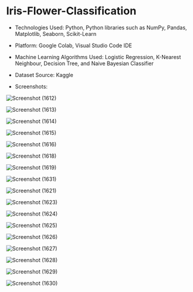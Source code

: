 <h1>Iris-Flower-Classification</h1>

* Technologies Used: Python, Python libraries such as NumPy, Pandas, Matplotlib, Seaborn, Scikit-Learn

* Platform: Google Colab, Visual Studio Code IDE

* Machine Learning Algorithms Used: Logistic Regression, K-Nearest Neighbour, Decision Tree, and Naive Bayesian Classifier

* Dataset Source: Kaggle

* Screenshots:


![Screenshot (1612)](https://github.com/DebajyotiTalukder2001/Bharat_Intern-MLRepo/assets/136104351/f4e3443e-f348-4c8c-a5f0-4cf8b47777f9)

![Screenshot (1613)](https://github.com/DebajyotiTalukder2001/Bharat_Intern-MLRepo/assets/136104351/aa4a2c63-de70-44d8-8d39-38dad9cbee5e)


![Screenshot (1614)](https://github.com/DebajyotiTalukder2001/Bharat_Intern-MLRepo/assets/136104351/66e995e3-d235-435e-8f86-0477a3d79482)


![Screenshot (1615)](https://github.com/DebajyotiTalukder2001/Bharat_Intern-MLRepo/assets/136104351/737f7d27-a42c-437a-8454-51c42b163e63)



![Screenshot (1616)](https://github.com/DebajyotiTalukder2001/Bharat_Intern-MLRepo/assets/136104351/0b4fb581-5885-46f1-8c40-b04bafae8ea7)






![Screenshot (1618)](https://github.com/DebajyotiTalukder2001/Bharat_Intern-MLRepo/assets/136104351/cf48dd6d-8bcf-4c7c-831c-784053125615)




![Screenshot (1619)](https://github.com/DebajyotiTalukder2001/Bharat_Intern-MLRepo/assets/136104351/cb858b80-72bb-4cba-a0b9-e9c27af86576)



![Screenshot (1631)](https://github.com/DebajyotiTalukder2001/Bharat_Intern-MLRepo/assets/136104351/0ef98200-070f-44a1-b5c6-fe93607a88b8)



![Screenshot (1621)](https://github.com/DebajyotiTalukder2001/Bharat_Intern-MLRepo/assets/136104351/834610b8-ad9a-4367-806f-9158d525e7fa)





![Screenshot (1623)](https://github.com/DebajyotiTalukder2001/Bharat_Intern-MLRepo/assets/136104351/3c6fa74f-1dd1-4c7e-ab2e-f82bcd952438)





![Screenshot (1624)](https://github.com/DebajyotiTalukder2001/Bharat_Intern-MLRepo/assets/136104351/44a764e0-fbd1-45f7-9118-0d883e322fb8)




![Screenshot (1625)](https://github.com/DebajyotiTalukder2001/Bharat_Intern-MLRepo/assets/136104351/ad51b023-2c72-40fa-9da2-9816a0019f67)




![Screenshot (1626)](https://github.com/DebajyotiTalukder2001/Bharat_Intern-MLRepo/assets/136104351/15a1d144-bb03-439e-85a5-549a52b87990)




![Screenshot (1627)](https://github.com/DebajyotiTalukder2001/Bharat_Intern-MLRepo/assets/136104351/888483b7-9344-453d-9e87-589593816411)



![Screenshot (1628)](https://github.com/DebajyotiTalukder2001/Bharat_Intern-MLRepo/assets/136104351/e718d36b-7b57-4820-9178-9faaa282b84f)




![Screenshot (1629)](https://github.com/DebajyotiTalukder2001/Bharat_Intern-MLRepo/assets/136104351/ac89bee1-f119-469c-82fc-f35d0136c21d)



![Screenshot (1630)](https://github.com/DebajyotiTalukder2001/Bharat_Intern-MLRepo/assets/136104351/9798cb2e-8b7b-47f6-8481-f002ee6c59d0)







